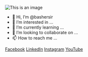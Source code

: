 ![This is an image](https://media-exp1.licdn.com/dms/image/C5616AQGfT-bozbHc0A/profile-displaybackgroundimage-shrink_200_800/0/1631906741042?e=1638403200&v=beta&t=eTRqquIllBd3AIaK0pMwxKR3mL3mH-C3c8DO9UUnWno)
- 👋 Hi, I’m @bashersir
- 👀 I’m interested in ...
- 🌱 I’m currently learning ...
- 💞️ I’m looking to collaborate on ...
- 📫 How to reach me ...

<!---
bashersir/bashersir is a ✨ special ✨ repository because its `README.md` (this file) appears on your GitHub profile.
You can click the Preview link to take a look at your changes.
--->
[Facebook](https://www.facebook.com/bashersir)
[LinkedIn](https://www.linkedin.com/in/bashersir/)
[Instagram](https://www.instagram.com/bashersir/)
[YouTube](https://www.youtube.com/channel/UCScQ-dDOY5QM4deMUbgnJ9A)
